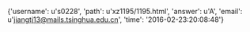 {'username': u's0228', 'path': u'xz1195/1195.html', 'answer': u'A', 'email': u'jiangtj13@mails.tsinghua.edu.cn', 'time': '2016-02-23:20:08:48'}